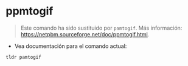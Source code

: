 # ppmtogif

> Este comando ha sido sustituido por `pamtogif`.
> Más información: <https://netpbm.sourceforge.net/doc/ppmtogif.html>.

- Vea documentación para el comando actual:

`tldr pamtogif`
